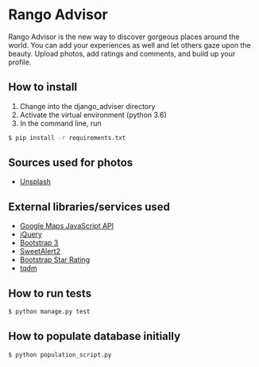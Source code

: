 # Rango Advisor
Rango Advisor is the new way to discover gorgeous places around the world. You can add your experiences as well and let others gaze upon the beauty. Upload photos, add ratings and comments, and build up your profile.

## How to install
1. Change into the django_adviser directory
2. Activate the virtual environment (python 3.6)
3. In the command line, run
```bash
$ pip install -r requirements.txt
```

## Sources used for photos
* [Unsplash](https://unsplash.com/)

## External libraries/services used
* [Google Maps JavaScript API](https://developers.google.com/maps/documentation/javascript/)
* [jQuery](https://jquery.com/)
* [Bootstrap 3](https://getbootstrap.com/docs/3.3/)
* [SweetAlert2](https://sweetalert2.github.io/)
* [Bootstrap Star Rating](http://plugins.krajee.com/star-rating)
* [tqdm](https://github.com/noamraph/tqdm)

## How to run tests
```bash
$ python manage.py test
```

## How to populate database initially
```bash
$ python population_script.py
```
